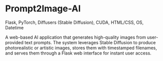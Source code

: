 # Prompt2Image-AI
Flask, PyTorch, Diffusers (Stable Diffusion), CUDA, HTML/CSS, OS, Datetime


A web-based AI application that generates high-quality images from user-provided text prompts. The system leverages Stable Diffusion to produce photorealistic or artistic images, stores them with timestamped filenames, and serves them through a Flask web interface for instant user access.
